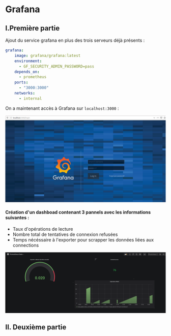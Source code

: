 # Grafana

## I.Première partie
Ajout du service grafana en plus des trois serveurs déjà présents :
```yaml
grafana:
    image: grafana/grafana:latest
    environment:
      - GF_SECURITY_ADMIN_PASSWORD=pass
    depends_on:
      - prometheus
    ports:
      - "3000:3000"
    networks:
      - internal
```

On a maintenant accès à Grafana sur ```localhost:3000``` : 

!['Alert config'](https://github.com/BouBooo/AdminBDD/blob/master/img/graf.PNG "Alert")


#### Création d'un dashboad contenant 3 pannels avec les informations suivantes :
- Taux d'opérations de lecture
- Nombre total de tentatives de connexion refusées
- Temps nécéssaire à l'exporter pour scrapper les données liées aux connections


!['Alert config'](https://github.com/BouBooo/AdminBDD/blob/master/img/9.PNG "Alert")






## II. Deuxième partie
